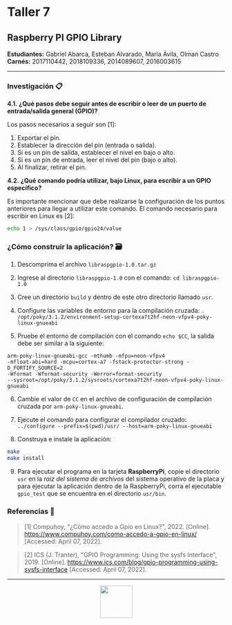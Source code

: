 # Taller 7

## Raspberry PI GPIO Library

**Estudiantes:** Gabriel Abarca, Esteban Alvarado, María Ávila, Olman Castro
**Carnés:** 2017110442, 2018109336, 2014089607, 2016003615
***

### Investigación 📋

**4.1.** **¿Qué pasos debe seguir antes de escribir o leer de un puerto de entrada/salida general (GPIO)?**

Los pasos necesarios a seguir son [1]:

1. Exportar el pin.
2. Establecer la dirección del pin (entrada o salida).
3. Si es un pin de salida, establecer el nivel en bajo o alto.
4. Si es un pin de entrada, leer el nivel del pin (bajo o alto).
5. Al finalizar, retirar el pin.

**4.2.** **¿Qué comando podría utilizar, bajo Linux, para escribir a un GPIO específico?**

Es importante mencionar que debe realizarse la configuración de los puntos anteriores para llegar a utilizar este comando. El comando necesario para escribir en Linux es [2]:

```bash
echo 1 > /sys/class/gpio/gpio24/value
```

### ¿Cómo construir la aplicación? 🗃

1. Descomprima el archivo `libraspgpio-1.0.tar.gz`

2. Ingrese al directorio `libraspgpio-1.0` con el comando: `cd libraspgpio-1.0`

3. Cree un directorio `build` y dentro de este otro directorio llamado `usr`.

4. Configure las variables de entorno para la compilación cruzada: `. /opt/poky/3.1.2/environment-setup-cortexa7t2hf-neon-vfpv4-poky-linux-gnueabi`

5. Pruebe el entorno de compilación con el comando `echo $CC`, la salida debe ser similar a la siguiente:

```text
arm-poky-linux-gnueabi-gcc -mthumb -mfpu=neon-vfpv4
-mfloat-abi=hard -mcpu=cortex-a7 -fstack-protector-strong -D_FORTIFY_SOURCE=2 
-Wformat -Wformat-security -Werror=format-security
--sysroot=/opt/poky/3.1.2/sysroots/cortexa7t2hf-neon-vfpv4-poky-linux-gnueabi
```

6. Cambie el valor de `CC` en el archivo de configuración de compilación cruzada por `arm-poky-linux-gnueabi`.

7. Ejecute el comando para configurar el compilador cruzado: `../configure --prefix=$(pwd)/usr/ --host=arm-poky-linux-gnueabi`

8. Construya e instale la aplicación:

```sh
make
make install
```

9. Para ejecutar el programa en la tarjeta **RaspberryPi**, copie el directorio `usr` en la *raiz del sistema de archivos* del sistema operativo de la placa y para ejecutar la aplicación dentro de la RaspberryPi, corra el ejecutable `gpio_test` que se encuentra en el directorio `usr/bin`.

### Referencias 📑

>[1] Compuhoy, "¿Cómo accedo a Gpio en Linux?", 2022. [Online]. https://www.compuhoy.com/como-accedo-a-gpio-en-linux/ [Accessed: April 07, 2022].

>[2] ICS (J. Tranter), "GPIO Programming: Using the sysfs Interface", 2019. [Online]. https://www.ics.com/blog/gpio-programming-using-sysfs-interface [Accessed: April 07, 2022].

***

<p align="center">
<img src="https://static.platzi.com/media/achievements/badge-programacion-microcontroladores-pic-c-d3093418-a0e3-4b95-a6c2-77cf06af37f9.png" width="75"/>
</p>
